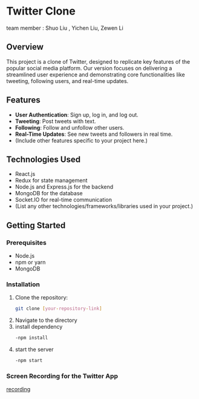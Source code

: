# Twitter Clone
team member : Shuo Liu , Yichen Liu, Zewen Li
## Overview
This project is a clone of Twitter, designed to replicate key features of the popular social media platform. Our version focuses on delivering a streamlined user experience and demonstrating core functionalities like tweeting, following users, and real-time updates.

## Features
- **User Authentication**: Sign up, log in, and log out.
- **Tweeting**: Post tweets with text.
- **Following**: Follow and unfollow other users.
- **Real-Time Updates**: See new tweets and followers in real time.
- (Include other features specific to your project here.)

## Technologies Used
- React.js
- Redux for state management
- Node.js and Express.js for the backend
- MongoDB for the database
- Socket.IO for real-time communication
- (List any other technologies/frameworks/libraries used in your project.)

## Getting Started

### Prerequisites
- Node.js
- npm or yarn
- MongoDB

### Installation
1. Clone the repository:
   ```bash
   git clone [your-repository-link]
2. Navigate to the directory 
3. install dependency
    ```bash
    -npm install
4. start the server
    ```bash
    -npm start

### Screen Recording for the Twitter App
[recording](/screen_recording.mov)
